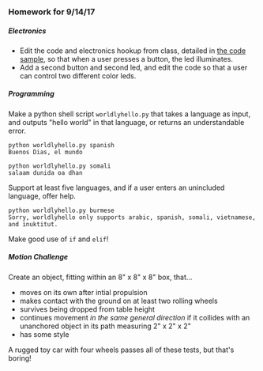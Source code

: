 ### Homework for 9/14/17

##### Electronics
- Edit the code and electronics hookup from class, detailed in [the code sample](electronics.md), so that when a user presses a button, the led illuminates.
- Add a second button and second led, and edit the code so that a user can control two different color leds.

##### Programming
Make a python shell script `worldlyhello.py` that takes a language as input, and outputs "hello world" in that language, or returns an understandable error.

```
python worldlyhello.py spanish
Buenos Dias, el mundo
```

```
python worldlyhello.py somali
salaam dunida oa dhan
```

Support at least five languages, and if a user enters an unincluded language, offer help.

```
python worldlyhello.py burmese
Sorry, worldlyhello only supports arabic, spanish, somali, vietnamese, and inuktitut.
```

Make good use of `if` and `elif`!

##### Motion Challenge
Create an object, fitting within an 8" x 8" x 8" box, that...

- moves on its own after intial propulsion
- makes contact with the ground on at least two rolling wheels
- survives being dropped from table height
- continues movement *in the same general direction* if it collides with an unanchored object in its path measuring 2" x 2" x 2"
- has some style

A rugged toy car with four wheels passes all of these tests, but that's boring!
